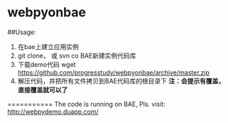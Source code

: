 webpyonbae
==========
##Usage:

1. 在bae上建立应用实例
2. git clone， 或 svn co  BAE新建实例代码库
3. 下载demo代码 
    wget https://github.com/progresstudy/webpyonbae/archive/master.zip
4. 解压代码，并把所有文件拷贝到BAE代码库的根目录下
**注：会提示有覆盖， 直接覆盖就可以了**


===========
The code is running on BAE, Pls. visit: http://webpydemo.duapp.com/
